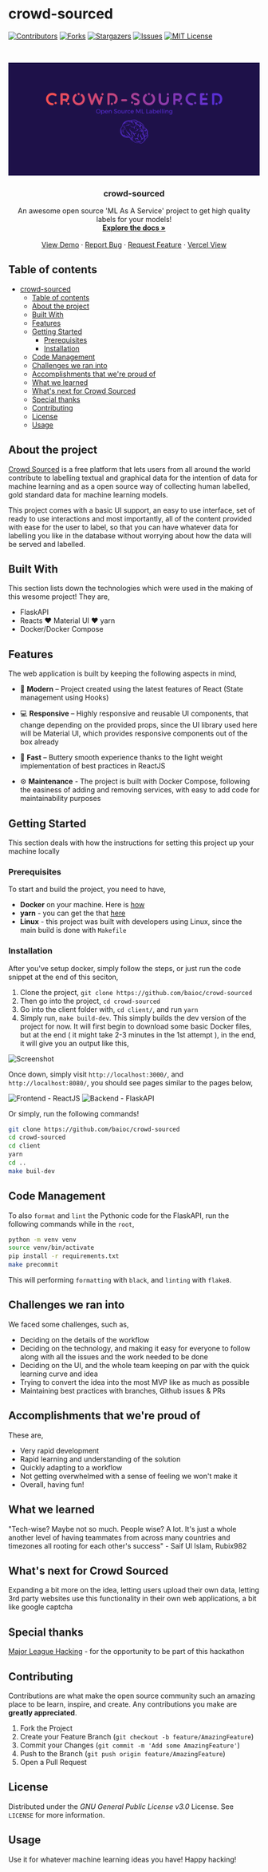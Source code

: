 # crowd-sourced

<!-- PROJECT SHIELDS -->
[![Contributors][contributors-shield]][contributors-url]
[![Forks][forks-shield]][forks-url]
[![Stargazers][stars-shield]][stars-url]
[![Issues][issues-shield]][issues-url]
[![MIT License][license-shield]][license-url]

<!-- PROJECT LOGO -->
<br />
<p align="center">
  <a href="https://github.com/baioc/crowd-sourced">
    <img src="assets/img/1.png" alt="Logo">
  </a>  

  <h3 align="center">crowd-sourced</h3>
  <p align="center">
    An awesome open source 'ML As A Service' project to get high quality labels for your models!
    <br />
    <a href="https://github.com/baioc/crowd-sourced"><strong>Explore the docs »</strong></a>
    <br />
    <br />
    <a href="https://github.com/baioc/crowd-sourced">View Demo</a>
    ·
    <a href="https://github.com/baioc/crowd-sourced/issues">Report Bug</a>
    ·
    <a href="https://github.com/baioc/crowd-sourced/issues">Request Feature</a>
    ·
    <a href="https://crowd-sourced.vercel.app/">Vercel View</a>
  </p>
</p>

## Table of contents

- [crowd-sourced](#crowd-sourced)
  - [Table of contents](#table-of-contents)
  - [About the project](#about-the-project)
  - [Built With](#built-with)
  - [Features](#features)
  - [Getting Started](#getting-started)
    - [Prerequisites](#prerequisites)
    - [Installation](#installation)
  - [Code Management](#code-management)
  - [Challenges we ran into](#challenges-we-ran-into)
  - [Accomplishments that we're proud of](#accomplishments-that-were-proud-of)
  - [What we learned](#what-we-learned)
  - [What's next for Crowd Sourced](#whats-next-for-crowd-sourced)
  - [Special thanks](#special-thanks)
  - [Contributing](#contributing)
  - [License](#license)
  - [Usage](#usage)

## About the project

[Crowd Sourced][Crowd Sourced] is a free platform that lets users from all around the world contribute to labelling textual and graphical data for the intention of data for machine learning and as a open source way of collecting human labelled, gold standard data for machine learning models.

This project comes with a basic UI support, an easy to use interface, set of ready to use interactions and most importantly, all of the content provided with ease for the user to label, so that you can have whatever data for labelling you like in the database without worrying about how the data will be served and labelled.

## Built With

This section lists down the technologies which were used in the making of this wesome project! They are,

- FlaskAPI
- Reacts :heart: Material UI :heart: yarn
- Docker/Docker Compose

## Features

The web application is built by keeping the following aspects in mind,

- 🎁 **Modern** – Project created using the latest features of React (State management using Hooks)

- 💻 **Responsive** – Highly responsive and reusable UI components, that change depending on the provided props, since the UI library used here will be Material UI, which provides responsive components out of the box already

- 🚀 **Fast** – Buttery smooth experience thanks to the light weight implementation of best practices in ReactJS

- ⚙️ **Maintenance** - The project is built with Docker Compose, following the easiness of adding and removing services, with easy to add code for maintainability purposes

<!-- GETTING STARTED -->
## Getting Started

This section deals with how the instructions for setting this project up your machine locally

### Prerequisites

To start and build the project, you need to have,

- **Docker** on your machine. Here is [how](https://docs.docker.com/engine/install/!)
- **yarn** - you can get the that [here](https://classic.yarnpkg.com/en/docs/install/#debian-stable)
- **Linux** - this project was built with developers using Linux, since the main build is done with `Makefile`

### Installation

After you've setup docker, simply follow the steps, or just run the code snippet at the end of this seciton,

1. Clone the project, `git clone https://github.com/baioc/crowd-sourced`
2. Then go into the project, `cd crowd-sourced`
3. Go into the client folder with, `cd client/`, and run `yarn`
4. Simply run, `make build-dev`. This simply builds the dev version of the project for now. It will first begin to download some basic Docker files, but at the end ( it might take 2-3 minutes in the 1st attempt ), in the end, it will give you an output like this,

![Screenshot](https://user-images.githubusercontent.com/41635766/121229186-16a5f280-c8a7-11eb-9b16-4358c7522d33.png)

Once down, simply visit `http://localhost:3000/`, and `http://localhost:8080/`, you should see pages similar to the pages below,

![Frontend - ReactJS](https://user-images.githubusercontent.com/41635766/121229326-39380b80-c8a7-11eb-8772-352a2408c2c8.png)
![Backend - FlaskAPI](https://user-images.githubusercontent.com/41635766/121229357-4228dd00-c8a7-11eb-9d97-8795f882603b.png)

Or simply, run the following commands!

```bash
git clone https://github.com/baioc/crowd-sourced
cd crowd-sourced
cd client
yarn
cd ..
make buil-dev
```

## Code Management

To also `format` and `lint` the Pythonic code for the FlaskAPI, run the following commands while in the `root`,

```bash
python -m venv venv
source venv/bin/activate
pip install -r requirements.txt
make precommit
```

This will performing `formatting` with `black`, and `linting` with `flake8`.

## Challenges we ran into

We faced some challenges, such as,

- Deciding on the details of the workflow
- Deciding on the technology, and making it easy for everyone to follow along with all the issues and the work needed to be done
- Deciding on the UI, and the whole team keeping on par with the quick learning curve and idea
- Trying to convert the idea into the most MVP like as much as possible
- Maintaining best practices with branches, Github issues & PRs

## Accomplishments that we're proud of

These are,
- Very rapid development
- Rapid learning and understanding of the solution
- Quickly adapting to a workflow
- Not getting overwhelmed with a sense of feeling we won't  make it
- Overall, having fun!

## What we learned

"Tech-wise? Maybe not so much. People wise? A lot. It's just a whole another level of having teammates from across many countries and timezones all rooting for each other's success" - Saif Ul Islam, Rubix982

## What's next for Crowd Sourced

Expanding a bit more on the idea, letting users upload their own data, letting 3rd party websites use this functionality in their own web applications, a bit like google captcha

## Special thanks

[Major League Hacking][MLH] - for the opportunity to be part of this hackathon

<!-- CONTRIBUTING -->
## Contributing

Contributions are what make the open source community such an amazing place to be learn, inspire, and create. Any contributions you make are **greatly appreciated**.

1. Fork the Project
2. Create your Feature Branch (`git checkout -b feature/AmazingFeature`)
3. Commit your Changes (`git commit -m 'Add some AmazingFeature'`)
4. Push to the Branch (`git push origin feature/AmazingFeature`)
5. Open a Pull Request

<!-- LICENSE -->
## License

Distributed under the *GNU General Public License v3.0* License. See `LICENSE` for more information.

## Usage

Use it for whatever machine learning ideas you have! Happy hacking!

<!-- prettier-ignore-start -->
[axios]: https://github.com/axios/axios
[antd]: https://github.com/ant-design/ant-design
[react-awesome-reveal]: https://www.npmjs.com/package/react-awesome-reveal
[styled-componets]: https://github.com/styled-components/styled-components
[Crowd Sourced]: https://github.com/baioc/crowd-sourced
[MLH]: https://mlh.io/
<!-- prettier-ignore-end -->

<!-- MARKDOWN LINKS & IMAGES -->
<!-- https://www.markdownguide.org/basic-syntax/#reference-style-links -->
[contributors-shield]: https://img.shields.io/github/contributors/baioc/crowd-sourced.svg?style=for-the-badge
[contributors-url]: https://github.com/baioc/crowd-sourced/graphs/contributors
[forks-shield]: https://img.shields.io/github/forks/baioc/crowd-sourced.svg?style=for-the-badge
[forks-url]: https://github.com/baioc/crowd-sourced/network/members
[stars-shield]: https://img.shields.io/github/stars/baioc/crowd-sourced.svg?style=for-the-badge
[stars-url]: https://github.com/baioc/crowd-sourced/stargazers
[issues-shield]: https://img.shields.io/github/issues/baioc/crowd-sourced.svg?style=for-the-badge
[issues-url]: https://github.com/baioc/crowd-sourced/issues
[license-shield]: https://img.shields.io/github/license/baioc/crowd-sourced.svg?style=for-the-badge
[license-url]: https://github.com/baioc/crowd-sourced/blob/master/LICENSE.txt
